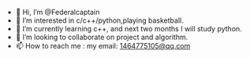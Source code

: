 - 👋 Hi, I’m @Federalcaptain
- 👀 I’m interested in c/c++/python,playing basketball.
- 🌱 I’m currently learning c++, and next two months I will study python.
- 💞️ I’m looking to collaborate on project and algorithm.
- 📫 How to reach me : my email: 1464775105@qq.com

<!---
Federalcaptain/Federalcaptain is a ✨ special ✨ repository because its `README.md` (this file) appears on your GitHub profile.
You can click the Preview link to take a look at your changes.
--->
